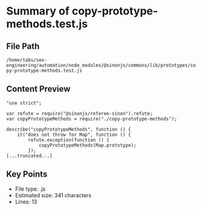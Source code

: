 # Summary of copy-prototype-methods.test.js
  
## File Path
`/home/tabs/seo-engineering/automation/node_modules/@sinonjs/commons/lib/prototypes/copy-prototype-methods.test.js`

## Content Preview
```
"use strict";

var refute = require("@sinonjs/referee-sinon").refute;
var copyPrototypeMethods = require("./copy-prototype-methods");

describe("copyPrototypeMethods", function () {
    it("does not throw for Map", function () {
        refute.exception(function () {
            copyPrototypeMethods(Map.prototype);
        });
[...truncated...]
```

## Key Points
- File type: .js
- Estimated size: 341 characters
- Lines: 13
